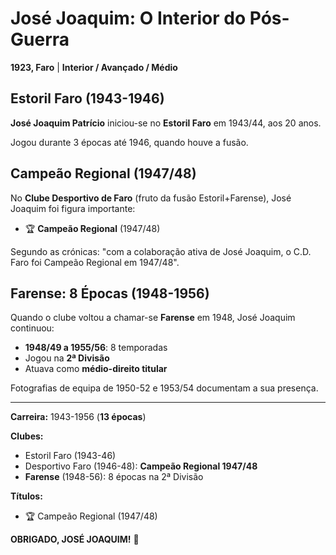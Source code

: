 # José Joaquim: O Interior do Pós-Guerra

**1923, Faro** | **Interior / Avançado / Médio**

## Estoril Faro (1943-1946)

**José Joaquim Patrício** iniciou-se no **Estoril Faro** em 1943/44, aos 20 anos.

Jogou durante 3 épocas até 1946, quando houve a fusão.

## Campeão Regional (1947/48)

No **Clube Desportivo de Faro** (fruto da fusão Estoril+Farense), José Joaquim foi figura importante:
- 🏆 **Campeão Regional** (1947/48)

Segundo as crónicas: "com a colaboração ativa de José Joaquim, o C.D. Faro foi Campeão Regional em 1947/48".

## Farense: 8 Épocas (1948-1956)

Quando o clube voltou a chamar-se **Farense** em 1948, José Joaquim continuou:
- **1948/49 a 1955/56**: 8 temporadas
- Jogou na **2ª Divisão**
- Atuava como **médio-direito titular**

Fotografias de equipa de 1950-52 e 1953/54 documentam a sua presença.

---

**Carreira:** 1943-1956 (**13 épocas**)

**Clubes:**
- Estoril Faro (1943-46)
- Desportivo Faro (1946-48): **Campeão Regional 1947/48**
- **Farense** (1948-56): 8 épocas na 2ª Divisão

**Títulos:**
- 🏆 Campeão Regional (1947/48)

**OBRIGADO, JOSÉ JOAQUIM!** 🦁
